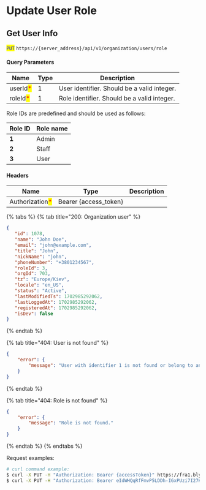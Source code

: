 # Update User Role

## Get User Info

<mark style="color:blue;">`PUT`</mark> `https://{server_address}/api/v1/organization/users/role`

#### Query Parameters

| Name                                     | Type | Description                                 |
| ---------------------------------------- | ---- | ------------------------------------------- |
| userId<mark style="color:red;">\*</mark> | 1    | User identifier. Should be a valid integer. |
| roleId<mark style="color:red;">\*</mark> | 1    | Role identifier. Should be a valid integer. |

Role IDs are predefined and should be used as follows:

| Role ID | Role name |
| ------- | --------- |
| **1**   | Admin     |
| **2**   | Staff     |
| **3**   | User      |

#### Headers

| Name                                            | Type                   | Description |
| ----------------------------------------------- | ---------------------- | ----------- |
| Authorization<mark style="color:red;">\*</mark> | Bearer {access\_token} |             |

{% tabs %}
{% tab title="200: Organization user" %}
```json
{
   "id": 1078,
   "name": "John Doe",
   "email": "john@example.com",
   "title": "John",
   "nickName": "john",
   "phoneNumber": "+3801234567",
   "roleId": 3,
   "orgId": 703,
   "tz": "Europe/Kiev",
   "locale": "en_US",
   "status": "Active",
   "lastModifiedTs": 1702985292062,
   "lastLoggedAt": 1702985292062,
   "registeredAt": 1702985292062,
   "isDev": false
}
```
{% endtab %}

{% tab title="404: User is not found" %}
```json
{
    "error": {
        "message": "User with identifier 1 is not found or belong to another organization."
    }
}
```
{% endtab %}

{% tab title="404: Role is not found" %}
```json
{
    "error": {
        "message": "Role is not found."
    }
}
```
{% endtab %}
{% endtabs %}

Request examples:

```bash
# curl command example:
$ curl -X PUT -H "Authorization: Bearer {accessToken}" https://fra1.blynk.cloud/api/v1/organization/users/role?userId=1&roleId=2
$ curl -X PUT -H "Authorization: Bearer eIdWHQqRfFmvP5LDDh-IGxPUzi7I27HthzCPAVmS" https://fra1.blynk.cloud/api/v1/organization/users/role?userId=1&roleId=2
```
